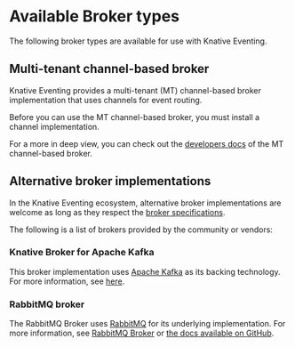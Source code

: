 # Available Broker types

The following broker types are available for use with Knative Eventing.

## Multi-tenant channel-based broker

Knative Eventing provides a multi-tenant (MT) channel-based broker implementation that uses channels for event routing.

Before you can use the MT channel-based broker, you must install a channel implementation.

For a more in deep view, you can check out the [developers docs](https://github.com/knative/eventing/blob/main/docs/mt-channel-based-broker/README.md) of the MT channel-based broker.

## Alternative broker implementations

In the Knative Eventing ecosystem, alternative broker implementations are welcome as long as they respect the [broker specifications](https://github.com/knative/specs/blob/main/specs/eventing/control-plane.md#broker-lifecycle).

The following is a list of brokers provided by the community or vendors:

### Knative Broker for Apache Kafka

This broker implementation uses [Apache Kafka](https://kafka.apache.org/) as its backing technology. For more information, see [here](kafka-broker/README.md).

### RabbitMQ broker

The RabbitMQ Broker uses [RabbitMQ](https://www.rabbitmq.com/) for its underlying implementation.
For more information, see [RabbitMQ Broker](rabbitmq-broker/README.md) or [the docs available on GitHub](https://github.com/knative-sandbox/eventing-rabbitmq).
